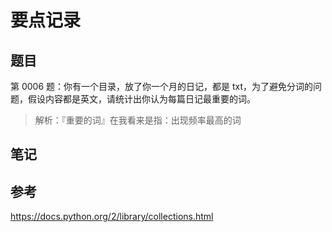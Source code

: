 # 要点记录

## 题目

第 0006 题：你有一个目录，放了你一个月的日记，都是 txt，为了避免分词的问题，假设内容都是英文，请统计出你认为每篇日记最重要的词。

> 解析：『重要的词』在我看来是指：出现频率最高的词

## 笔记

## 参考

https://docs.python.org/2/library/collections.html